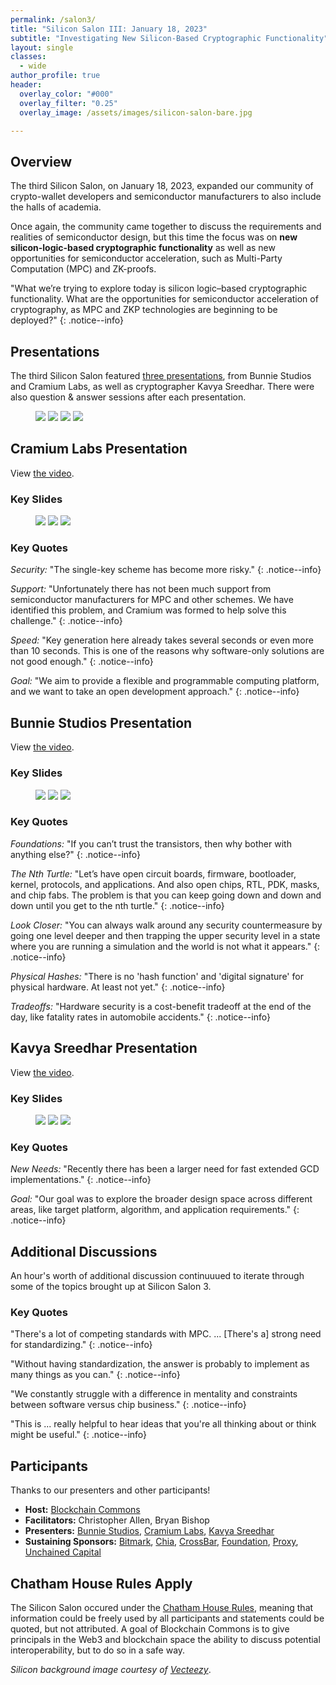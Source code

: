 ```yaml
---
permalink: /salon3/
title: "Silicon Salon III: January 18, 2023"
subtitle: "Investigating New Silicon-Based Cryptographic Functionality"
layout: single
classes:
  - wide
author_profile: true
header:
  overlay_color: "#000"
  overlay_filter: "0.25"
  overlay_image: /assets/images/silicon-salon-bare.jpg

---
```


## Overview

The third Silicon Salon, on January 18, 2023, expanded our community
of crypto-wallet developers and semiconductor manufacturers to also
include the halls of academia.

Once again, the community came together to discuss the requirements
and realities of semiconductor design, but this time the focus was on
**new silicon-logic-based cryptographic functionality** as well as new
opportunities for semiconductor acceleration, such as Multi-Party
Computation (MPC) and ZK-proofs.

"What we’re trying to explore today is silicon logic–based
cryptographic functionality. What are the opportunities for
semiconductor acceleration of cryptography, as MPC and ZKP
technologies are beginning to be deployed?"
{: .notice--info}

## Presentations

The third Silicon Salon featured [three
presentations](/salon3/presentations), from Bunnie Studios and Cramium
Labs, as well as cryptographer Kavya Sreedhar. There were also
question & answer sessions after each presentation.

<figure class="third">
	<a href="https://www.siliconsalon.info/salon3/presentations/"><img src="/assets/silicon-salon-3/presentations/silicon-salon-presentation.jpg"></a>
	<a href="https://www.siliconsalon.info/salon3/presentations/"><img src="/assets/silicon-salon-3/presentations/bunnie-studios-presentation.jpg"></a>
	<a href="https://www.siliconsalon.info/salon3/presentations/"><img src="/assets/silicon-salon-3/presentations/cramium-presentation.jpg"></a>
	<a href="https://www.siliconsalon.info/salon3/presentations/"><img src="/assets/silicon-salon-3/presentations/sreedhar-presentation.jpg"></a>
</figure>

## Cramium Labs Presentation 

View [the video](https://www.youtube.com/watch?v=r4PxckECvpo).

### Key Slides

<figure class="third">
	<a href="https://www.siliconsalon.info/salon3/presentations/"><img src="/assets/silicon-salon-3/presentations/cramium-presentation-1.jpg"></a>
	<a href="https://www.siliconsalon.info/salon3/presentations/"><img src="/assets/silicon-salon-3/presentations/cramium-presentation-2.jpg"></a>
	<a href="https://www.siliconsalon.info/salon3/presentations/"><img src="/assets/silicon-salon-3/presentations/cramium-presentation-3.jpg"></a>
</figure>

### Key Quotes

_Security:_ "The single-key scheme has become more risky."
{: .notice--info}

_Support:_ "Unfortunately there has not been much support from semiconductor
manufacturers for MPC and other schemes. We have identified this
problem, and Cramium was formed to help solve this challenge."
{: .notice--info}

_Speed:_ "Key generation here already takes several seconds or even
more than 10 seconds. This is one of the reasons why software-only
solutions are not good enough."
{: .notice--info}

_Goal:_
"We aim to provide a flexible and programmable computing platform, and
we want to take an open development approach."
{: .notice--info}

## Bunnie Studios Presentation

View [the video](https://www.youtube.com/watch?v=JMOWU6pFflw).

### Key Slides

<figure class="third">
	<a href="https://www.siliconsalon.info/salon3/presentations/"><img src="/assets/silicon-salon-3/presentations/bunnie-studios-presentation-1.jpg"></a>
	<a href="https://www.siliconsalon.info/salon3/presentations/"><img src="/assets/silicon-salon-3/presentations/bunnie-studios-presentation-2.jpg"></a>
	<a href="https://www.siliconsalon.info/salon3/presentations/"><img src="/assets/silicon-salon-3/presentations/bunnie-studios-presentation-3.jpg"></a>
</figure>

### Key Quotes

_Foundations:_
"If you can’t trust the transistors, then why bother with anything else?"
{: .notice--info}

_The Nth Turtle:_
"Let’s have open circuit boards, firmware, bootloader, kernel,
protocols, and applications. And also open chips, RTL, PDK, masks, and
chip fabs. The problem is that you can keep going down and down and
down until you get to the nth turtle."
{: .notice--info}

_Look Closer:_
"You can always walk around any security countermeasure by going one
level deeper and then trapping the upper security level in a state
where you are running a simulation and the world is not what it
appears."
{: .notice--info}

_Physical Hashes:_
"There is no 'hash function' and 'digital signature' for physical
hardware. At least not yet."
{: .notice--info}

_Tradeoffs:_
"Hardware security is a cost-benefit tradeoff at the end of the day,
like fatality rates in automobile accidents."
{: .notice--info}

##  Kavya Sreedhar Presentation

View [the video](https://www.youtube.com/watch?v=liMA-8zmu1E).

### Key Slides

<figure class="third">
	<a href="https://www.siliconsalon.info/salon3/presentations/"><img src="/assets/silicon-salon-3/presentations/sreedhar-presentation-1.jpg"></a>
	<a href="https://www.siliconsalon.info/salon3/presentations/"><img src="/assets/silicon-salon-3/presentations/sreedhar-presentation-2.jpg"></a>
	<a href="https://www.siliconsalon.info/salon3/presentations/"><img src="/assets/silicon-salon-3/presentations/sreedhar-presentation-3.jpg"></a>
</figure>

### Key Quotes

_New Needs:_
"Recently there has been a larger need for fast extended GCD
implementations."
{: .notice--info}

_Goal:_
"Our goal was to explore the broader design space across different
areas, like target platform, algorithm, and application requirements."
{: .notice--info}

## Additional Discussions

An hour's worth of additional discussion continuuued to iterate
through some of the topics brought up at Silicon Salon 3.

### Key Quotes

"There's a lot of competing standards with MPC. ... [There's a] strong need for standardizing."
{: .notice--info}

"Without having standardization, the answer is probably to implement as many things as you can."
{: .notice--info}

"We constantly struggle with a difference in mentality and constraints between software versus chip business."
{: .notice--info}

"This is ... really helpful to hear ideas that you're all thinking about or think might be useful."
{: .notice--info}

## Participants

Thanks to our presenters and other participants!

* **Host:** [Blockchain Commons](https://www.blockchaincommons.com/)
* **Facilitators:** Christopher Allen, Bryan Bishop
* **Presenters:** [Bunnie Studios](https://www.bunniestudios.com/), [Cramium Labs](https://www.cramiumlabs.com/), [Kavya Sreedhar](https://profiles.stanford.edu/kavya-sreedhar)
* **Sustaining Sponsors:** [Bitmark](https://bitmark.com/), [Chia](https://www.chia.net/), [CrossBar](https://www.crossbar-inc.com/), [Foundation](https://foundationdevices.com/), [Proxy](https://www.proxy.com/), [Unchained Capital](https://unchained.com/)

## Chatham House Rules Apply

The Silicon Salon occured under the [Chatham House
Rules](https://www.chathamhouse.org/about-us/chatham-house-rule),
meaning that information could be freely used by all participants and
statements could be quoted, but not attributed. A goal of Blockchain
Commons is to give principals in the Web3 and blockchain space the
ability to discuss potential interoperability, but to do so in a safe
way.

_Silicon background image courtesy of
[Vecteezy](https://www.vecteezy.com/vector-art/344822-printed-circuit-board-vector-illustration)_.
